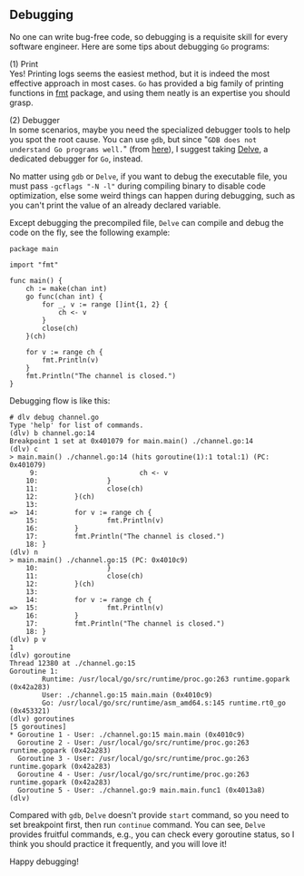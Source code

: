 Debugging
----
No one can write bug-free code, so debugging is a requisite skill for every software engineer. Here are some tips about debugging `Go` programs:  

(1) Print  
Yes! Printing logs seems the easiest method, but it is indeed the most effective approach in most cases. `Go` has provided a big family of printing functions in [fmt](https://golang.org/pkg/fmt/) package, and using them neatly is an expertise you should grasp.  

(2) Debugger  
In some scenarios, maybe you need the specialized debugger tools to help you spot the root cause. You can use `gdb`, but since "`GDB does not understand Go programs well.`" (from [here](https://golang.org/doc/gdb)), I suggest taking [Delve](https://github.com/derekparker/delve), a dedicated debugger for `Go`, instead.  

No matter using `gdb` or `Delve`, if you want to debug the executable file, you must pass `-gcflags "-N -l"` during compiling binary to disable code optimization, else some weird things can happen during debugging, such as you can't print the value of an already declared variable.  

Except debugging the precompiled file, `Delve` can compile and debug the code on the fly, see the following example:  

	package main
	
	import "fmt"
	
	func main() {
		ch := make(chan int)
		go func(chan int) {
			for _, v := range []int{1, 2} {
				ch <- v
			}
			close(ch)
		}(ch)
	
		for v := range ch {
			fmt.Println(v)
		}
		fmt.Println("The channel is closed.")
	}
 
Debugging flow is like this:  

	# dlv debug channel.go
	Type 'help' for list of commands.
	(dlv) b channel.go:14
	Breakpoint 1 set at 0x401079 for main.main() ./channel.go:14
	(dlv) c
	> main.main() ./channel.go:14 (hits goroutine(1):1 total:1) (PC: 0x401079)
	     9:                         ch <- v
	    10:                 }
	    11:                 close(ch)
	    12:         }(ch)
	    13:
	=>  14:         for v := range ch {
	    15:                 fmt.Println(v)
	    16:         }
	    17:         fmt.Println("The channel is closed.")
	    18: }
	(dlv) n
	> main.main() ./channel.go:15 (PC: 0x4010c9)
	    10:                 }
	    11:                 close(ch)
	    12:         }(ch)
	    13:
	    14:         for v := range ch {
	=>  15:                 fmt.Println(v)
	    16:         }
	    17:         fmt.Println("The channel is closed.")
	    18: }
	(dlv) p v
	1
	(dlv) goroutine
	Thread 12380 at ./channel.go:15
	Goroutine 1:
	        Runtime: /usr/local/go/src/runtime/proc.go:263 runtime.gopark (0x42a283)
	        User: ./channel.go:15 main.main (0x4010c9)
	        Go: /usr/local/go/src/runtime/asm_amd64.s:145 runtime.rt0_go (0x453321)
	(dlv) goroutines
	[5 goroutines]
	* Goroutine 1 - User: ./channel.go:15 main.main (0x4010c9)
	  Goroutine 2 - User: /usr/local/go/src/runtime/proc.go:263 runtime.gopark (0x42a283)
	  Goroutine 3 - User: /usr/local/go/src/runtime/proc.go:263 runtime.gopark (0x42a283)
	  Goroutine 4 - User: /usr/local/go/src/runtime/proc.go:263 runtime.gopark (0x42a283)
	  Goroutine 5 - User: ./channel.go:9 main.main.func1 (0x4013a8)
	(dlv)

Compared with `gdb`, `Delve` doesn't provide `start` command, so you need to set breakpoint first, then run `continue` command. You can see, `Delve` provides fruitful commands, e.g., you can check every goroutine status, so I think you should practice it frequently, and you will love it!

Happy debugging!